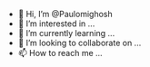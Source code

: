 - 👋 Hi, I’m @Paulomighosh
- 👀 I’m interested in ...
- 🌱 I’m currently learning ...
- 💞️ I’m looking to collaborate on ...
- 📫 How to reach me ...

<!---
Paulomighosh/Paulomighosh is a ✨ special ✨ repository because its `README.md` (this file) appears on your GitHub profile.
You can click the Preview link to take a look at your changes.
--->
